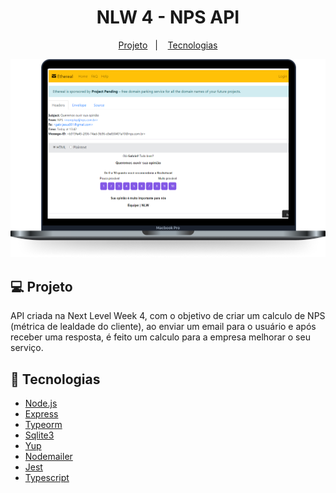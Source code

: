 <h1 align="center">
  NLW 4 - NPS API
</h1>

<p align="center">
    <a href="#-projeto">Projeto</a>&nbsp;&nbsp;&nbsp;|&nbsp;&nbsp;&nbsp;
    <a href="#-tecnologias">Tecnologias</a>
</p>

<p>
  <img alt="NPS" src=".github/API.png"/>
</p>


## 💻 Projeto

API criada na Next Level Week 4, com o objetivo de criar um calculo de NPS (métrica de lealdade do cliente), ao enviar um email para o usuário e após receber uma resposta, é feito um calculo para a empresa melhorar o seu serviço.

## 🚀 Tecnologias

- [Node.js](https://nodejs.org/en/)
- [Express](https://expressjs.com/)
- [Typeorm](https://typeorm.io/#/)
- [Sqlite3](https://www.sqlite.org/index.html)
- [Yup](https://github.com/jquense/yup)
- [Nodemailer](https://nodemailer.com/about/)
- [Jest](https://jestjs.io/)
- [Typescript](https://www.typescriptlang.org/)
